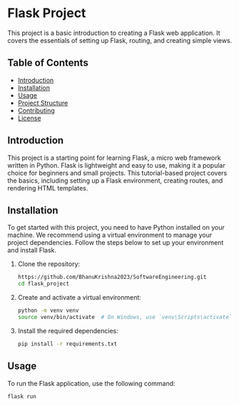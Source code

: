 # Flask Project

This project is a basic introduction to creating a Flask web application. It covers the essentials of setting up Flask, routing, and creating simple views.

## Table of Contents
- [Introduction](#introduction)
- [Installation](#installation)
- [Usage](#usage)
- [Project Structure](#project-structure)
- [Contributing](#contributing)
- [License](#license)

## Introduction

This project is a starting point for learning Flask, a micro web framework written in Python. Flask is lightweight and easy to use, making it a popular choice for beginners and small projects. This tutorial-based project covers the basics, including setting up a Flask environment, creating routes, and rendering HTML templates.

## Installation

To get started with this project, you need to have Python installed on your machine. We recommend using a virtual environment to manage your project dependencies. Follow the steps below to set up your environment and install Flask.

1. Clone the repository:
    ```bash
    https://github.com/BhanuKrishna2023/SoftwareEngineering.git
    cd flask_project
    ```

2. Create and activate a virtual environment:
    ```bash
    python -m venv venv
    source venv/bin/activate  # On Windows, use `venv\Scripts\activate`
    ```

3. Install the required dependencies:
    ```bash
    pip install -r requirements.txt
    ```

## Usage

To run the Flask application, use the following command:
```bash
flask run
